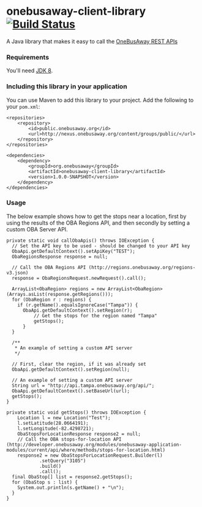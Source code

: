 # onebusaway-client-library [![Build Status](https://travis-ci.org/OneBusAway/onebusaway-client-library.svg?branch=master)](https://travis-ci.org/OneBusAway/onebusaway-client-library)
A Java library that makes it easy to call the [OneBusAway REST APIs](http://developer.onebusaway.org/modules/onebusaway-application-modules/current/api/where/index.html)

### Requirements

You'll need [JDK 8](http://www.oracle.com/technetwork/java/javase/downloads/jdk8-downloads-2133151.html).

### Including this library in your application

You can use Maven to add this library to your project.  Add the following to your `pom.xml`:

~~~
<repositories>
	<repository>
  		<id>public.onebusaway.org</id>
  		<url>http://nexus.onebusaway.org/content/groups/public/</url>
	</repository>
</repositories>

<dependencies>
	<dependency>
		<groupId>org.onebusaway</groupId>
		<artifactId>onebusaway-client-library</artifactId>
		<version>1.0.0-SNAPSHOT</version>
	</dependency>
</dependencies>
~~~

### Usage

The below example shows how to get the stops near a location, first by using the results of the OBA Regions API, and then secondly by setting a custom OBA Server API.

~~~
private static void callObaApis() throws IOException {
  // Set the API key to be used - should be changed to your API key
  ObaApi.getDefaultContext().setApiKey("TEST");
  ObaRegionsResponse response = null;

  // Call the OBA Regions API (http://regions.onebusaway.org/regions-v3.json)
  response = ObaRegionsRequest.newRequest().call();

  ArrayList<ObaRegion> regions = new ArrayList<ObaRegion>(Arrays.asList(response.getRegions()));
  for (ObaRegion r : regions) {
    if (r.getName().equalsIgnoreCase("Tampa")) {
  	  ObaApi.getDefaultContext().setRegion(r);
  	      // Get the stops for the region named "Tampa"
		  getStops();
	  }
  }
  
  /**
   * An example of setting a custom API server
   */
  
  // First, clear the region, if it was already set
  ObaApi.getDefaultContext().setRegion(null);

  // An example of setting a custom API server
  String url = "http://api.tampa.onebusaway.org/api/";
  ObaApi.getDefaultContext().setBaseUrl(url);
  getStops();
}

private static void getStops() throws IOException {
	Location l = new Location("Test");
	l.setLatitude(28.0664191);
	l.setLongitude(-82.4298721);
	ObaStopsForLocationResponse response2 = null;
	// Call the OBA stops-for-location API (http://developer.onebusaway.org/modules/onebusaway-application-modules/current/api/where/methods/stops-for-location.html)
	response2 = new ObaStopsForLocationRequest.Builder(l)
			.setQuery("3105")
	        .build()
            .call();
  final ObaStop[] list = response2.getStops();
  for (ObaStop s : list) {
    System.out.println(s.getName() + "\n");
  }
}
~~~
